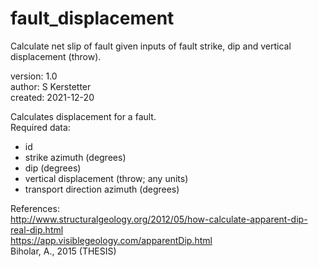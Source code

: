 # fault_displacement
Calculate net slip of fault given inputs of fault strike, dip and vertical displacement (throw).  

version: 1.0  
author: S Kerstetter  
created: 2021-12-20  

Calculates displacement for a fault.  
Required data:  
- id
- strike azimuth (degrees)
- dip (degrees)
- vertical displacement (throw; any units)
- transport direction azimuth (degrees)

References:  
http://www.structuralgeology.org/2012/05/how-calculate-apparent-dip-real-dip.html  
https://app.visiblegeology.com/apparentDip.html  
Biholar, A., 2015 (THESIS)  
